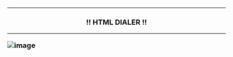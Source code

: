 <hr>
<h3> <center> !! HTML DIALER !! </center>
<hr>

![image](https://github.com/user-attachments/assets/1cc17c29-83c7-42ac-80a9-6c72d77df83f)


